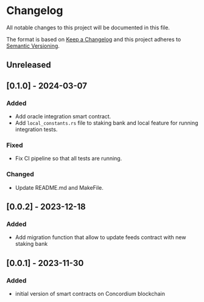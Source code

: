 # Changelog

All notable changes to this project will be documented in this file.

The format is based on [Keep a Changelog](http://keepachangelog.com/en/1.0.0/)
and this project adheres to [Semantic Versioning](http://semver.org/spec/v2.0.0.html).

## Unreleased

## [0.1.0] - 2024-03-07
### Added
- Add oracle integration smart contract.
- Add `local_constants.rs` file to staking bank and local feature for running integration tests.

### Fixed
- Fix CI pipeline so that all tests are running.

### Changed
- Update README.md and MakeFile.

## [0.0.2] - 2023-12-18
### Added
- Add migration function that allow to update feeds contract with new staking bank

## [0.0.1] - 2023-11-30
### Added
- initial version of smart contracts on Concordium blockchain
